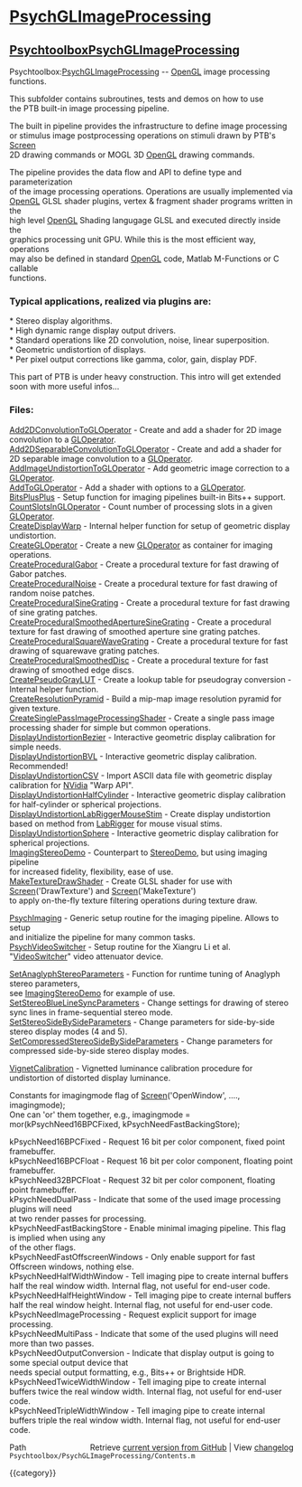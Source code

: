 # [PsychGLImageProcessing](PsychGLImageProcessing)
## [Psychtoolbox](Psychtoolbox)[PsychGLImageProcessing](PsychGLImageProcessing)

Psychtoolbox:[PsychGLImageProcessing](PsychGLImageProcessing)  -- [OpenGL](OpenGL) image processing functions.  
  
This subfolder contains subroutines, tests and demos on how to use  
the PTB built-in image processing pipeline.  
  
The built in pipeline provides the infrastructure to define image processing  
or stimulus image postprocessing operations on stimuli drawn by PTB's [Screen](Screen)  
2D drawing commands or MOGL 3D [OpenGL](OpenGL) drawing commands.  
  
The pipeline provides the data flow and API to define type and parameterization  
of the image processing operations. Operations are usually implemented via  
[OpenGL](OpenGL) GLSL shader plugins, vertex & fragment shader programs written in the  
high level [OpenGL](OpenGL) Shading langugage GLSL and executed directly inside the  
graphics processing unit GPU. While this is the most efficient way, operations  
may also be defined in standard [OpenGL](OpenGL) code, Matlab M-Functions or C callable  
functions.  
  
### Typical applications, realized via plugins are:  
  
\* Stereo display algorithms.  
\* High dynamic range display output drivers.  
\* Standard operations like 2D convolution, noise, linear superposition.  
\* Geometric undistortion of displays.  
\* Per pixel output corrections like gamma, color, gain, display PDF.  
  
This part of PTB is under heavy construction. This intro will get extended  
soon with more useful infos...  
  
  
### Files:  
  
[Add2DConvolutionToGLOperator](Add2DConvolutionToGLOperator)  - Create and add a shader for 2D image convolution to a [GLOperator](GLOperator).  
[Add2DSeparableConvolutionToGLOperator](Add2DSeparableConvolutionToGLOperator)  - Create and add a shader for 2D separable image convolution to a [GLOperator](GLOperator).  
[AddImageUndistortionToGLOperator](AddImageUndistortionToGLOperator) - Add geometric image correction to a [GLOperator](GLOperator).  
[AddToGLOperator](AddToGLOperator)               - Add a shader with options to a [GLOperator](GLOperator).  
[BitsPlusPlus](BitsPlusPlus)                  - Setup function for imaging pipelines built-in Bits++ support.  
[CountSlotsInGLOperator](CountSlotsInGLOperator)        - Count number of processing slots in a given [GLOperator](GLOperator).  
[CreateDisplayWarp](CreateDisplayWarp)             - Internal helper function for setup of geometric display undistortion.  
[CreateGLOperator](CreateGLOperator)              - Create a new [GLOperator](GLOperator) as container for imaging operations.  
[CreateProceduralGabor](CreateProceduralGabor)         - Create a procedural texture for fast drawing of Gabor patches.  
[CreateProceduralNoise](CreateProceduralNoise)         - Create a procedural texture for fast drawing of random noise patches.  
[CreateProceduralSineGrating](CreateProceduralSineGrating)   - Create a procedural texture for fast drawing of sine grating patches.  
[CreateProceduralSmoothedApertureSineGrating](CreateProceduralSmoothedApertureSineGrating) - Create a procedural texture for fast drawing of smoothed aperture sine grating patches.  
[CreateProceduralSquareWaveGrating](CreateProceduralSquareWaveGrating) - Create a procedural texture for fast drawing of squarewave grating patches.  
[CreateProceduralSmoothedDisc](CreateProceduralSmoothedDisc)  - Create a procedural texture for fast drawing of smoothed edge discs.  
[CreatePseudoGrayLUT](CreatePseudoGrayLUT)           - Create a lookup table for pseudogray conversion - Internal helper function.  
[CreateResolutionPyramid](CreateResolutionPyramid)       - Build a mip-map image resolution pyramid for given texture.  
[CreateSinglePassImageProcessingShader](CreateSinglePassImageProcessingShader) - Create a single pass image processing shader for simple but common operations.  
[DisplayUndistortionBezier](DisplayUndistortionBezier)     - Interactive geometric display calibration for simple needs.  
[DisplayUndistortionBVL](DisplayUndistortionBVL)        - Interactive geometric display calibration. Recommended!  
[DisplayUndistortionCSV](DisplayUndistortionCSV)        - Import ASCII data file with geometric display calibration for [NVidia](NVidia) "Warp API".  
[DisplayUndistortionHalfCylinder](DisplayUndistortionHalfCylinder) - Interactive geometric display calibration for half-cylinder or spherical projections.  
[DisplayUndistortionLabRiggerMouseStim](DisplayUndistortionLabRiggerMouseStim) - Create display undistortion based on method from [LabRigger](LabRigger) for mouse visual stims.  
[DisplayUndistortionSphere](DisplayUndistortionSphere)     - Interactive geometric display calibration for spherical projections.  
[ImagingStereoDemo](ImagingStereoDemo)             - Counterpart to [StereoDemo](StereoDemo), but using imaging pipeline  
                                   for increased fidelity, flexibility, ease of use.  
[MakeTextureDrawShader](MakeTextureDrawShader)         - Create GLSL shader for use with [Screen](Screen)('DrawTexture') and [Screen](Screen)('MakeTexture')  
                                   to apply on-the-fly texture filtering operations during texture draw.  
  
[PsychImaging](PsychImaging)                  - Generic setup routine for the imaging pipeline. Allows to setup  
                                   and initialize the pipeline for many common tasks.  
[PsychVideoSwitcher](PsychVideoSwitcher)            - Setup routine for the Xiangru Li et al. "[VideoSwitcher](VideoSwitcher)" video attenuator device.  
  
[SetAnaglyphStereoParameters](SetAnaglyphStereoParameters)   - Function for runtime tuning of Anaglyph stereo parameters,  
                                   see [ImagingStereoDemo](ImagingStereoDemo) for example of use.  
[SetStereoBlueLineSyncParameters](SetStereoBlueLineSyncParameters) - Change settings for drawing of stereo sync lines in frame-sequential stereo mode.  
[SetStereoSideBySideParameters](SetStereoSideBySideParameters)   - Change parameters for side-by-side stereo display modes (4 and 5).  
[SetCompressedStereoSideBySideParameters](SetCompressedStereoSideBySideParameters) - Change parameters for compressed side-by-side stereo display modes.  
  
[VignetCalibration](VignetCalibration)               - Vignetted luminance calibration procedure for undistortion of distorted display luminance.  
  
Constants for imagingmode flag of [Screen](Screen)('OpenWindow', ...., imagingmode);  
One can 'or' them together, e.g., imagingmode = mor(kPsychNeed16BPCFixed, kPsychNeedFastBackingStore);  
  
kPsychNeed16BPCFixed          - Request 16 bit per color component, fixed point framebuffer.  
kPsychNeed16BPCFloat          - Request 16 bit per color component, floating point framebuffer.  
kPsychNeed32BPCFloat          - Request 32 bit per color component, floating point framebuffer.  
kPsychNeedDualPass            - Indicate that some of the used image processing plugins will need  
                                at two render passes for processing.  
kPsychNeedFastBackingStore    - Enable minimal imaging pipeline. This flag is implied when using any  
                                of the other flags.  
kPsychNeedFastOffscreenWindows - Only enable support for fast Offscreen windows, nothing else.  
kPsychNeedHalfWidthWindow     - Tell imaging pipe to create internal buffers half the real window width. Internal flag, not useful for end-user code.  
kPsychNeedHalfHeightWindow    - Tell imaging pipe to create internal buffers half the real window height. Internal flag, not useful for end-user code.  
kPsychNeedImageProcessing     - Request explicit support for image processing.  
kPsychNeedMultiPass           - Indicate that some of the used plugins will need more than two passes.  
kPsychNeedOutputConversion    - Indicate that display output is going to some special output device that  
                                needs special output formatting, e.g., Bits++ or Brightside HDR.  
kPsychNeedTwiceWidthWindow    - Tell imaging pipe to create internal buffers twice the real window width. Internal flag, not useful for end-user code.  
kPsychNeedTripleWidthWindow   - Tell imaging pipe to create internal buffers triple the real window width. Internal flag, not useful for end-user code.  




<div class="code_header" style="text-align:right;">
  <span style="float:left;">Path&nbsp;&nbsp;</span> <span class="counter">Retrieve <a href=
  "https://raw.github.com/Psychtoolbox-3/Psychtoolbox-3/beta/Psychtoolbox/PsychGLImageProcessing/Contents.m">current version from GitHub</a> | View <a href=
  "https://github.com/Psychtoolbox-3/Psychtoolbox-3/commits/beta/Psychtoolbox/PsychGLImageProcessing/Contents.m">changelog</a></span>
</div>
<div class="code">
  <code>Psychtoolbox/PsychGLImageProcessing/Contents.m</code>
</div>

{{category}}